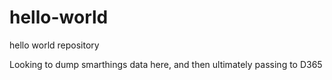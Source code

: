 # hello-world
hello world repository

Looking to dump smarthings data here, and then ultimately passing to D365
